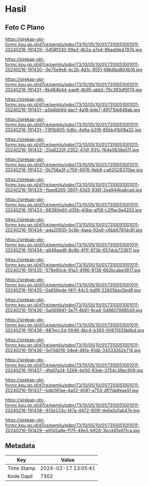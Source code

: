 # Hasil

## Foto C Plano

https://sirekap-obj-formc.kpu.go.id/d7ce/pemilu/pdpr/73/10/05/10/01/7310051001011-20240216-191429--5458f330-99a3-4b2a-a7e4-86aafde4787b.jpg

https://sirekap-obj-formc.kpu.go.id/d7ce/pemilu/pdpr/73/10/05/10/01/7310051001011-20240216-191430--9e75e9e8-4c2b-4d1c-9551-68b6bd804b18.jpg

https://sirekap-obj-formc.kpu.go.id/d7ce/pemilu/pdpr/73/10/05/10/01/7310051001011-20240216-191431--6b484b44-eae8-4b95-abb5-79c393df9f74.jpg

https://sirekap-obj-formc.kpu.go.id/d7ce/pemilu/pdpr/73/10/05/10/01/7310051001011-20240216-191431--a3d4bb9d-dac1-4a18-bde7-49171bb848ab.jpg

https://sirekap-obj-formc.kpu.go.id/d7ce/pemilu/pdpr/73/10/05/10/01/7310051001011-20240216-191431--73f0b905-5d6c-4e6a-b316-85bb41b08a32.jpg

https://sirekap-obj-formc.kpu.go.id/d7ce/pemilu/pdpr/73/10/05/10/01/7310051001011-20240216-191432--20a8220f-2352-47df-931c-f64e0636e511.jpg

https://sirekap-obj-formc.kpu.go.id/d7ce/pemilu/pdpr/73/10/05/10/01/7310051001011-20240216-191432--5b756a3f-c759-4976-9eb6-ca62028370be.jpg

https://sirekap-obj-formc.kpu.go.id/d7ce/pemilu/pdpr/73/10/05/10/01/7310051001011-20240216-191433--fbae8265-3601-43d3-936f-2ea944ba8cad.jpg

https://sirekap-obj-formc.kpu.go.id/d7ce/pemilu/pdpr/73/10/05/10/01/7310051001011-20240216-191433--66380e60-d35b-40be-af58-c2ffac9a4203.jpg

https://sirekap-obj-formc.kpu.go.id/d7ce/pemilu/pdpr/73/10/05/10/01/7310051001011-20240216-191434--ada20935-0c6b-4aea-92e6-c6bb6781dc8f.jpg

https://sirekap-obj-formc.kpu.go.id/d7ce/pemilu/pdpr/73/10/05/10/01/7310051001011-20240216-191434--a846aad6-8c6b-4f1f-973b-657dcb733611.jpg

https://sirekap-obj-formc.kpu.go.id/d7ce/pemilu/pdpr/73/10/05/10/01/7310051001011-20240216-191435--578e90cb-91a3-4196-8138-692bcabe3617.jpg

https://sirekap-obj-formc.kpu.go.id/d7ce/pemilu/pdpr/73/10/05/10/01/7310051001011-20240216-191435--0a656ede-f4f1-44c5-bdf8-22605bed3ed9.jpg

https://sirekap-obj-formc.kpu.go.id/d7ce/pemilu/pdpr/73/10/05/10/01/7310051001011-20240216-191436--5a069941-3e7f-4b81-9ca4-546607898549.jpg

https://sirekap-obj-formc.kpu.go.id/d7ce/pemilu/pdpr/73/10/05/10/01/7310051001011-20240216-191436--887ecc2d-0049-4bc4-b393-00611033b6bd.jpg

https://sirekap-obj-formc.kpu.go.id/d7ce/pemilu/pdpr/73/10/05/10/01/7310051001011-20240216-191436--5e13d016-34ed-46fa-81db-34533262e714.jpg

https://sirekap-obj-formc.kpu.go.id/d7ce/pemilu/pdpr/73/10/05/10/01/7310051001011-20240216-191437--dfa97a24-5268-4d30-83eb-3754c39ec909.jpg

https://sirekap-obj-formc.kpu.go.id/d7ce/pemilu/pdpr/73/10/05/10/01/7310051001011-20240216-191437--bdb081ae-4a02-4081-a753-dff7da9eae5f.jpg

https://sirekap-obj-formc.kpu.go.id/d7ce/pemilu/pdpr/73/10/05/10/01/7310051001011-20240216-191438--913e233c-f47a-4872-859f-de6a5d1ab47e.jpg

https://sirekap-obj-formc.kpu.go.id/d7ce/pemilu/pdpr/73/10/05/10/01/7310051001011-20240216-191429--e91d2a6e-f175-49e5-b928-3bcd45e811ca.jpg


## Metadata

| Key        | Value               |
| ---------- | ------------------- |
| Time Stamp | 2024-02-17 13:05:41 |
| Kode Dapil | 7302                |



